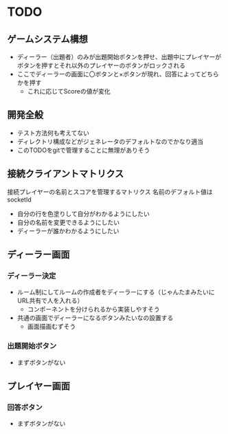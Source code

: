 # TODO

## ゲームシステム構想
- ディーラー（出題者）のみが出題開始ボタンを押せ、出題中にプレイヤーがボタンを押すとそれ以外のプレイヤーのボタンがロックされる
- ここでディーラーの画面に〇ボタンと×ボタンが現れ、回答によってどちらかを押す
  - これに応じてScoreの値が変化

## 開発全般
- テスト方法何も考えてない
- ディレクトリ構成などがジェネレータのデフォルトなのでかなり適当
- このTODOをgitで管理することに無理がありそう

## 接続クライアントマトリクス
接続プレイヤーの名前とスコアを管理するマトリクス
名前のデフォルト値はsocketId

- 自分の行を色塗りして自分がわかるようにしたい
- 自分の名前を変更できるようにしたい
- ディーラーが誰かわかるようにしたい

## ディーラー画面
### ディーラー決定
- ルーム制にしてルームの作成者をディーラーにする（じゃんたまみたいにURL共有で人を入れる）
  - コンポーネントを分けられるから実装しやすそう
- 共通の画面でディーラーになるボタンみたいなの設置する
  - 画面描画むずそう

### 出題開始ボタン
- まずボタンがない

## プレイヤー画面
### 回答ボタン
- まずボタンがない